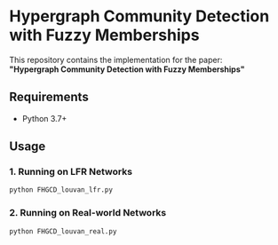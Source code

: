 # Hypergraph Community Detection with Fuzzy Memberships

This repository contains the implementation for the paper:  
**"Hypergraph Community Detection with Fuzzy Memberships"**

## Requirements
- Python 3.7+

## Usage

### 1. Running on LFR  Networks
```bash
python FHGCD_louvan_lfr.py
```

### 2. Running on Real-world Networks
```bash
python FHGCD_louvan_real.py
```

